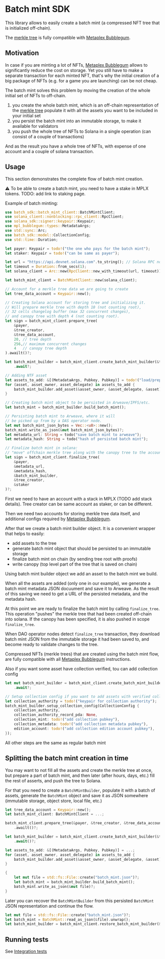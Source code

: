 # Batch mint SDK

This library allows to easily create a batch mint (a compressed NFT tree that is initialized off-chain).

The [merkle tree](https://developers.metaplex.com/bubblegum/concurrent-merkle-trees)
is fully compatible with [Metaplex Bubblegum](https://developers.metaplex.com/bubblegum/mint-cnfts).

## Motivation

In case if you are minting a lot of NFTs,
[Metaplex Bubblegum](https://developers.metaplex.com/bubblegum) allows to significantly reduce
the cost on storage.
Yet you still have to make a separate transaction for each minted NFT,
that's why the initial creation of a big package of NFTs (e.g. for a game you are launching)
can be not cheap.

The batch mint solves this problem by moving the creation of the whole initial set of NFTs to off-chain.

1) you create the whole batch mint, which is an off-chain representation of
the [merkle tree](https://developers.metaplex.com/bubblegum/concurrent-merkle-trees)
populate it with all the assets you want to be included in your initial set
2) you persist the batch mint into an immutable storage, to make it available for validators
3) you push the whole tree of NFTs to Solana in a single operation (can consist of a couple of transactions)

And as the result you have a whole tree of NFTs, with expense of one account and a couple of solana transaction.

## Usage

This section demonstrates the complete flow of batch mint creation.

⚠️ To be able to create a batch mint, you need to have a stake in MPLX tokens.
TODO: add link to staking page.

Example of batch minting:
```rust
use batch_sdk::batch_mint_client::BatchMintClient;
use solana_client::nonblocking::rpc_client::RpcClient;
use solana_sdk::signer::keypair::Keypair;
use mpl_bubblegum::types::MetadataArgs;
use std::sync::Arc;
use batch_sdk::model::CollectionConfig;
use std::time::Duration;

let payer: Keypair = todo!("the one who pays for the batch mint");
let staker: Keypair = todo!("can be same as payer");

let url = "https://api.devnet.solana.com".to_string(); // Solana RPC node address
let timeout = Duration::from_secs(1);
let solana_client = Arc::new(RpcClient::new_with_timeout(url, timeout));

let batch_mint_client = BatchMintClient::new(solana_client);

// Account for a merkle tree data we are going to create
let tree_data_account = Keypair::new();

// Creating Solana account for storing tree and initializing it.
// Will prepare merkle tree with depth 10 (not counting root),
// 32 cells changelog buffer (max 32 concurrent changes),
// and canopy tree with depth 4 (not counting root).
let sign = batch_mint_client.prepare_tree(
    &payer,
    &tree_creator,
    &tree_data_account,
    20, // tree depth
    256,// maximum concurrent changes
    4   // canopy tree depth
).awailt()?;

let batch_mint_builder = batch_mint_client.create_batch_mint_builder(&tree_data_account.pubkey())
    .await?;

// Adding NTF asset
let assets_to_add: &[(MetadataArgs, Pubkey, Pubkey)] = todo!("load/prepare");
for (asset, asset_owner, asset_delegate) in assets_to_add {
    batch_mint_builder.add_asset(&asset_owner, &asset_delegate, &asset);
}

// Creating batch mint object to be persisted in Arweave/IPFS/etc.
let batch_mint = batch_mint_builder.build_batch_mint();

// Persisting batch mint to Arweave, where it will
// be picked up from by a DAS operator node.
let mut batch_mint_json_bytes = Vec::<u8>::new();
batch_mint.write_as_json(&mut batch_mint_json_bytes)?;
let metadata_url: String = todo("save batch mint to arweave");
let metadata_hash: String = todo("hash of persisted batch mint");

// Finalize batch mint in solana:
// "move" offchain merkle tree along with the canopy tree to the account.
let sign = batch_mint_client.finalize_tree(
    &payer,
    &metadata_url,
    &metadata_hash,
    &batch_mint_builder,
    &tree_creator,
    &staker
)?;
```

First we need to have an account with a stack in MPLX (TODO add stack details).
Tree creator can be same account as staker, or can be different.

Then we need two accounts for storing merkle tree data itself,
and additional configs required by [Metaplex Bubblegum](https://developers.metaplex.com/bubblegum).

After that we create a batch mint builder object.
It is a convenient wrapper that helps to easily:
* add assets to the tree
* generate batch mint object that should be persisted to an immutable storage
* finalize batch mint on chain (by sending tree root with proofs)
* write canopy (top level part of the tree that is saved on chain)

Using batch mint builder object we add an asset to the batch mint we build.

When all the assets are added (only one in our example),
we generate a batch mint metadata JSON docuument and save it to Arweave.
As the result of this saving we need to get a URL of the persisted metadata,
and the metadata hash.

At this point we are ready to finalize the batch mint by calling `finalize_tree`.
This operation "pushes" the merkle tree that had been created off-chain into solana.
If the canopy has been specified, it is also pushed in scope `finalize_tree`.

When DAO operator nodes detect `finalize_tree` transaction,
they download batch mint JSON from the immutable storage it had been saved to,
and become ready to validate changes to the tree.

Compressed NFTs (merkle trees) that are created using the batch mint flow,
are fully compatible with all [Metaplex Bubblegum](https://developers.metaplex.com/bubblegum)
instructions.

Also if you want some asset have collection verified, tou can add collection config
```rust
let mut batch_mint_builder = batch_mint_client.create_batch_mint_builder(&tree_data_account.pubkey())
    .await?;

// Setup collection config if you want to add assets with verified collection
let collection_authority = todo!("keypair for collection authority");
batch_mint_builder.setup_collection_config(CollectionConfig {
    collection_authority,
    collection_authority_record_pda: None,
    collection_mint: todo!("add collection pubkey"),
    collection_metadata: todo!("add collection metadata pubkey"),
    edition_account: todo!("add collection edition account pubkey"),
});
```
All other steps are the same as regular batch mint

## Splitting the batch mint creation in time

You may want to not fill all the assets and create the merkle tree at once,
but prepare a part of batch mint, and then later (after hours, days, etc.)
fill the rest of asserts, and push the tree to Solana.

For that you need to create a `BatchMintBuilder`, populate it with a batch of assets,
generate the `BatchMint` object and save it as JSON somewhere
(immutable storage, object store, local file, etc.)

```rust
let tree_data_account = Keypair::new();
let batch_mint_client: BatchMintClient = ...;

batch_mint_client.prepare_tree(&payer, &tree_creator, &tree_data_account.pubkey(), 10, 32, 4)
    .awailt()?;

let batch_mint_builder = batch_mint_client.create_batch_mint_builder(&tree_data_account.pubkey())
    .await()?;

let assets_to_add: &[(MetadataArgs, Pubkey, Pubkey)] = ...;
for (asset, asset_owner, asset_delegate) in assets_to_add {
    batch_mint_builder.add_asset(&asset_owner, &asset_delegate, &asset);
}

{
    let mut file = std::fs::File::create("batch_mint.json")?;
    let batch_mint = batch_mint_builder.build_batch_mint();
    batch_mint.write_as_json(&mut file)?;
}
```

Later you can recover the `BatchMintBuilder` from this persisted `BatchMint` JSON representation
and continue the flow.

```rust
let mut file = std::fs::File::create("batch_mint.json")?;
let batch_mint = BatchMint::read_as_json(&file).unwrap();
let batch_mint_builder = batch_mint_client.restore_batch_mint_builder(&batch_mint).await?;
```


## Running tests

See [Integration tests](it.md)
